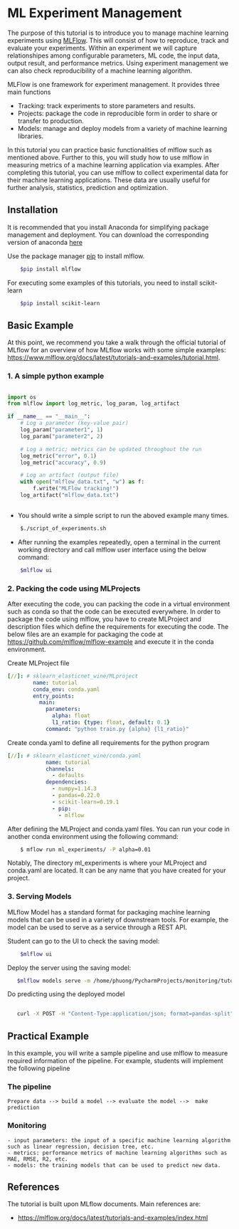 # ML Experiment Management

The purpose of this tutorial is to introduce you to manage machine learning experiments using [MLFlow](https://mlflow.org/). This will consist of how to reproduce, track and evaluate your experiments. Within an experiment we will capture  relationshipes among configurable parameters, ML code, the input data, output result, and performance metrics. Using experiment management we can also check reproducibility of a machine learning algorithm. 

MLFlow is one framework for experiment management. It provides three main functions

- Tracking: track experiments to store parameters and results.
- Projects: package the code in reproducible form in order to share or transfer to production.
- Models: manage and deploy models from a variety of machine learning libraries.

In this tutorial you can practice basic functionalities of mlflow such as mentioned above. Further to this, you will study how to use mlflow in measuring 
metrics of a machine learning application via examples. After completing this tutorial, you can use mlflow to collect experimental data for their machine learning applications. 
These data are usually useful for further analysis, statistics, prediction and optimization.  

## Installation
It is recommended that you install Anaconda for simplifying package management and deployment. You can download the corresponding version of anaconda [here](https://www.anaconda.com/distribution)

Use the package manager [pip](https://pip.pypa.io/en/stable/) to install mlflow.

```bash
    $pip install mlflow
```

For executing some examples of this tutorials, you need to install scikit-learn

```bash
    $pip install scikit-learn
```

## Basic Example
At this point, we recommend you take a walk through the official tutorial of MLflow for an overview of how MLflow works with some simple examples: <https://www.mlflow.org/docs/latest/tutorials-and-examples/tutorial.html>. 

### 1. A simple python example 

```python

import os
from mlflow import log_metric, log_param, log_artifact

if __name__ == "__main__":
    # Log a parameter (key-value pair)
    log_param("parameter1", 1)
    log_param("parameter2", 2)

    # Log a metric; metrics can be updated throughout the run
    log_metric("error", 0.1)
    log_metric("accuracy", 0.9)

    # Log an artifact (output file)
    with open("mlflow_data.txt", "w") as f:
        f.write("MLFlow tracking!")
    log_artifact("mlflow_data.txt")
    
```


* You should write a simple script to run the aboved example many times.
```bash
    $./script_of_experiments.sh
```

* After running the examples repeatedly, open a terminal in the current working directory and call mlflow user interface using the below command:
```bash
    $mlflow ui
```


### 2. Packing the code using MLProjects
After executing the code, you can packing the code in a virtual environment such as conda so that the code can be executed everywhere. In order to package the code using mlflow, you have to create MLProject and description files which define the requirements for executing the code. The below files are an example for packaging the code at <https://github.com/mlflow/mlflow-example> and execute it in the conda environment. 

Create MLProject file
```yaml
[//]: # sklearn_elasticnet_wine/MLproject
        name: tutorial
        conda_env: conda.yaml
        entry_points: 
          main:  
            parameters:    
              alpha: float   
              l1_ratio: {type: float, default: 0.1}  
            command: "python train.py {alpha} {l1_ratio}"
```
Create conda.yaml to define all requirements for the python program
```yaml
[//]: # sklearn_elasticnet_wine/conda.yaml
            name: tutorial
            channels:  
              - defaults
            dependencies:  
              - numpy=1.14.3  
              - pandas=0.22.0  
              - scikit-learn=0.19.1  
              - pip:    
                - mlflow            
```

After defining the MLProject and conda.yaml files. You can run your code in another conda environment using the following command:

```bash
    $ mflow run ml_experiments/ -P alpha=0.01

```

Notably, The directory ml_experiments is where your MLProject and conda.yaml are located. It can be any name that you have created for your project.

### 3. Serving Models
MLflow Model has a standard format for packaging machine learning models that can be used in a variety of downstream tools.
For example, the model can be used to serve as a service through a REST API. 

Student can go to the UI to check the saving model:
```bash
    $mlflow ui
```

Deploy the server using the saving model:
```bash
   $mlflow models serve -m /home/phuong/PycharmProjects/monitoring/tutorial2/examples/mlruns/0/79936866205949f0843a941829e59f0a/artifacts/model -p 1234
```      
Do predicting using the deployed model
```bash
   
   curl -X POST -H "Content-Type:application/json; format=pandas-split" --data '{"columns":["alcohol", "chlorides", "citric acid", "density", "fixed acidity", "free sulfur dioxide", "pH", "residual sugar", "sulphates", "total sulfur dioxide", "volatile acidity"],"data":[[12.8, 0.029, 0.48, 0.98, 6.2, 29, 3.33, 1.2, 0.39, 75, 0.66]]}' http://127.0.0.1:1234/invocations

```

## Practical Example
In this example, you will write a sample pipeline and use mlflow to measure required information of the pipeline. For example, students will implement the following pipeline 

### The pipeline

    Prepare data --> build a model --> evaluate the model -->  make prediction

### Monitoring

    - input parameters: the input of a specific machine learning algorithm such as linear regression, decision tree, etc.
    - metrics: performance metrics of machine learning algorithms such as MAE, RMSE, R2, etc.
    - models: the training models that can be used to predict new data. 



## References
The tutorial is built upon MLflow documents. Main references are:
* https://mlflow.org/docs/latest/tutorials-and-examples/index.html

